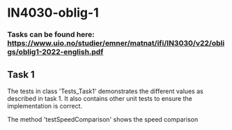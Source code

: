 # IN4030-oblig-1 
### Tasks can be found here: https://www.uio.no/studier/emner/matnat/ifi/IN3030/v22/obligs/oblig1-2022-english.pdf

## Task 1
The tests in class 'Tests_Task1' demonstrates the different values as described in task 1. It also contains other unit tests to ensure the implementation is correct.

The method 'testSpeedComparison' shows the speed comparison 
